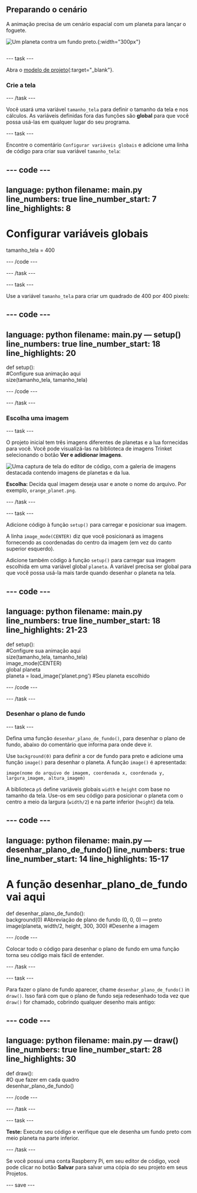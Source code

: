 ## Preparando o cenário

<div style="display: flex; flex-wrap: wrap">
<div style="flex-basis: 200px; flex-grow: 1; margin-right: 15px;">
A animação precisa de um cenário espacial com um planeta para lançar o foguete.
</div>
<div>

![Um planeta contra um fundo preto.](images/step_2.png){:width="300px"}

</div>
</div>

--- task ---

Abra o [modelo de projeto](https://trinket.io/python/f7354cbf88){:target="_blank"}.

### Crie a tela

--- /task ---

Você usará uma variável `tamanho_tela` para definir o tamanho da tela e nos cálculos. As variáveis definidas fora das funções são **global** para que você possa usá-las em qualquer lugar do seu programa.

--- task ---

Encontre o comentário `Configurar variáveis globais` e adicione uma linha de código para criar sua variável `tamanho_tela`:

--- code ---
---
language: python filename: main.py line_numbers: true line_number_start: 7
line_highlights: 8
---

# Configurar variáveis globais
tamanho_tela = 400

--- /code ---

--- /task ---

--- task ---

Use a variável `tamanho_tela` para criar um quadrado de 400 por 400 pixels:

--- code ---
---
language: python filename: main.py — setup() line_numbers: true line_number_start: 18
line_highlights: 20
---

def setup():   
#Configure sua animação aqui   
size(tamanho_tela, tamanho_tela)


--- /code ---

--- /task ---

### Escolha uma imagem

--- task ---

O projeto inicial tem três imagens diferentes de planetas e a lua fornecidas para você. Você pode visualizá-las na biblioteca de imagens Trinket selecionando o botão **Ver e adidionar imagens**.

![Uma captura de tela do editor de código, com a galeria de imagens destacada contendo imagens de planetas e da lua.](images/image_gallery.png)

**Escolha:** Decida qual imagem deseja usar e anote o nome do arquivo. Por exemplo, `orange_planet.png`.

--- /task ---

--- task ---

Adicione código à função `setup()` para carregar e posicionar sua imagem.

A linha `image_mode(CENTER)` diz que você posicionará as imagens fornecendo as coordenadas do centro da imagem (em vez do canto superior esquerdo).

Adicione também código à função `setup()` para carregar sua imagem escolhida em uma variável global `planeta`. A variável precisa ser global para que você possa usá-la mais tarde quando desenhar o planeta na tela.

--- code ---
---
language: python filename: main.py line_numbers: true line_number_start: 18
line_highlights: 21-23
---

def setup():   
#Configure sua animação aqui   
size(tamanho_tela, tamanho_tela)   
image_mode(CENTER)   
global planeta   
planeta = load_image('planet.png') #Seu planeta escolhido


--- /code ---

--- /task ---

### Desenhar o plano de fundo

--- task ---

Defina uma função `desenhar_plano_de_fundo()`, para desenhar o plano de fundo, abaixo do comentário que informa para onde deve ir.

Use `background(0)` para definir a cor de fundo para preto e adicione uma função `image()` para desenhar o planeta. A função `image()` é apresentada:

`image(nome do arquivo de imagem, coordenada x, coordenada y, largura_imagem, altura_imagem)`

A biblioteca `p5` define variáveis globais `width` e `height` com base no tamanho da tela. Use-os em seu código para posicionar o planeta com o centro a meio da largura (`width/2`) e na parte inferior (`height`) da tela.

--- code ---
---
language: python filename: main.py — desenhar_plano_de_fundo() line_numbers: true line_number_start: 14
line_highlights: 15-17
---

# A função desenhar_plano_de_fundo vai aqui
def desenhar_plano_de_fundo():   
background(0) #Abreviação de plano de fundo (0, 0, 0) — preto    
image(planeta, width/2, height, 300, 300) #Desenhe a imagem


--- /code ---

Colocar todo o código para desenhar o plano de fundo em uma função torna seu código mais fácil de entender.

--- /task ---

--- task ---

Para fazer o plano de fundo aparecer, chame `desenhar_plano_de_fundo()` in `draw()`. Isso fará com que o plano de fundo seja redesenhado toda vez que `draw()` for chamado, cobrindo qualquer desenho mais antigo:

--- code ---
---
language: python filename: main.py — draw() line_numbers: true line_number_start: 28
line_highlights: 30
---

def draw():   
#O que fazer em cada quadro    
desenhar_plano_de_fundo()

--- /code ---

--- /task ---

--- task ---

**Teste:** Execute seu código e verifique que ele desenha um fundo preto com meio planeta na parte inferior.

--- /task ---

Se você possui uma conta Raspberry Pi, em seu editor de código, você pode clicar no botão **Salvar** para salvar uma cópia do seu projeto em seus Projetos.

--- save ---
